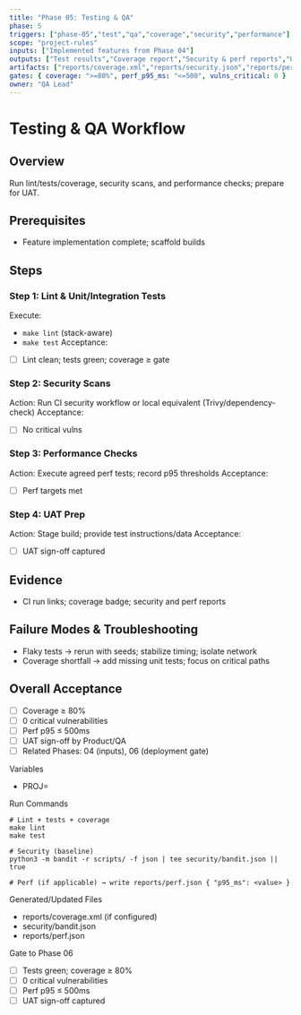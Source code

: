 ```yaml
---
title: "Phase 05: Testing & QA"
phase: 5
triggers: ["phase-05","test","qa","coverage","security","performance"]
scope: "project-rules"
inputs: ["Implemented features from Phase 04"]
outputs: ["Test results","Coverage report","Security & perf reports","UAT package"]
artifacts: ["reports/coverage.xml","reports/security.json","reports/perf.json"]
gates: { coverage: ">=80%", perf_p95_ms: "<=500", vulns_critical: 0 }
owner: "QA Lead"
---
```


# Testing & QA Workflow

## Overview
Run lint/tests/coverage, security scans, and performance checks; prepare for UAT.

## Prerequisites
- Feature implementation complete; scaffold builds

## Steps

### Step 1: Lint & Unit/Integration Tests
Execute:
- `make lint` (stack-aware)
- `make test`
Acceptance:
- [ ] Lint clean; tests green; coverage ≥ gate

### Step 2: Security Scans
Action: Run CI security workflow or local equivalent (Trivy/dependency-check)
Acceptance:
- [ ] No critical vulns

### Step 3: Performance Checks
Action: Execute agreed perf tests; record p95 thresholds
Acceptance:
- [ ] Perf targets met

### Step 4: UAT Prep
Action: Stage build; provide test instructions/data
Acceptance:
- [ ] UAT sign-off captured

## Evidence
- CI run links; coverage badge; security and perf reports

## Failure Modes & Troubleshooting
- Flaky tests → rerun with seeds; stabilize timing; isolate network
- Coverage shortfall → add missing unit tests; focus on critical paths

## Overall Acceptance
- [ ] Coverage ≥ 80%
- [ ] 0 critical vulnerabilities
- [ ] Perf p95 ≤ 500ms
- [ ] UAT sign-off by Product/QA
- [ ] Related Phases: 04 (inputs), 06 (deployment gate)

Variables
- PROJ=<project-key>

Run Commands
```
# Lint + tests + coverage
make lint
make test

# Security (baseline)
python3 -m bandit -r scripts/ -f json | tee security/bandit.json || true

# Perf (if applicable) → write reports/perf.json { "p95_ms": <value> }
```

Generated/Updated Files
- reports/coverage.xml (if configured)
- security/bandit.json
- reports/perf.json

Gate to Phase 06
- [ ] Tests green; coverage ≥ 80%
- [ ] 0 critical vulnerabilities
- [ ] Perf p95 ≤ 500ms
- [ ] UAT sign-off captured